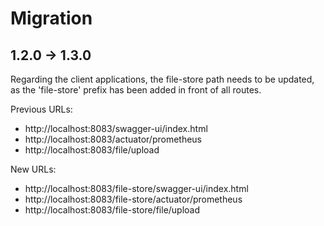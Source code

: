 # Migration

## 1.2.0 -> 1.3.0

Regarding the client applications, the file-store path needs to be updated, as the 'file-store' prefix has been added in front of all routes.

Previous URLs:
- http://localhost:8083/swagger-ui/index.html
- http://localhost:8083/actuator/prometheus
- http://localhost:8083/file/upload

New URLs:
- http://localhost:8083/file-store/swagger-ui/index.html
- http://localhost:8083/file-store/actuator/prometheus
- http://localhost:8083/file-store/file/upload
